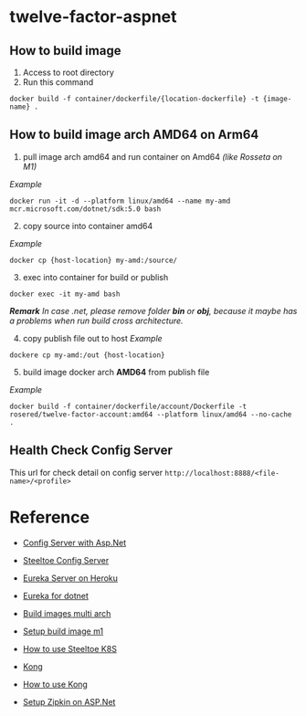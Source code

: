 # twelve-factor-aspnet

## How to build image 

1. Access to root directory
2. Run this command 
```
docker build -f container/dockerfile/{location-dockerfile} -t {image-name} .
```

## How to build image arch AMD64 on Arm64

1. pull image arch amd64 and run container on Amd64 *(like Rosseta on M1)*

*Example*
```
docker run -it -d --platform linux/amd64 --name my-amd mcr.microsoft.com/dotnet/sdk:5.0 bash
```
2. copy source into container amd64 

*Example*
```
docker cp {host-location} my-amd:/source/
```

3. exec into container for build or publish
```
docker exec -it my-amd bash
```
***Remark***
*In case .net, please remove folder ***bin*** or ***obj***, because it maybe has a problems when run build cross architecture.*

4. copy publish file out to host
*Example*
```
dockere cp my-amd:/out {host-location}
```

5. build image docker arch **AMD64** from publish file 

*Example*
```
docker build -f container/dockerfile/account/Dockerfile -t rosered/twelve-factor-account:amd64 --platform linux/amd64 --no-cache .
```

## Health Check Config Server

This url for check detail on config server
```http://localhost:8888/<file-name>/<profile>```

# Reference

- [Config Server with Asp.Net](https://www.youtube.com/watch?v=UXSieGmbOhg)

- [Steeltoe Config Server](https://github.com/SteeltoeOSS/Dockerfiles)

- [Eureka Server on Heroku](https://github.com/kissaten/heroku-eureka-server-demo)

- [Eureka for dotnet](https://altkomsoftware.pl/en/blog/service-discovery-eureka/)

- [Build images multi arch](https://jitsu.com/blog/multi-platform-docker-builds)

- [Setup build image m1](https://betterprogramming.pub/how-to-actually-deploy-docker-images-built-on-a-m1-macs-with-apple-silicon-a35e39318e97)

- [How to use Steeltoe K8S](https://docs.steeltoe.io/articles/tech-tutorial-use-kubernetes-for-modern-net-apps-steeltoe-and-project-tye-are-your-path-to-productivity.html)

- [Kong](https://dev.to/rramname/api-gateway-and-microservices-using-kong-and-dotnet-core-in-docker-3khh)

- [How to use Kong](https://wisdomgoody.medium.com/มาลองเล่น-kong-ด้วย-konga-กัน-แล้วจะรู้ว่า-kong-ไม่ได้มีดีแค่เป็น-api-gateway-ทั่วๆไป-ตอนที่-1-17185899e1d0)

- [Setup Zipkin on ASP.Net](https://www.alibabacloud.com/help/doc-detail/99881.htm)